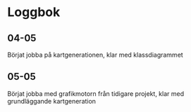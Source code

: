 # Loggbok

## 04-05
Börjat jobba på kartgenerationen, klar med klassdiagrammet

## 05-05
Börjat jobba med grafikmotorn från tidigare projekt, klar med grundläggande kartgeneration
